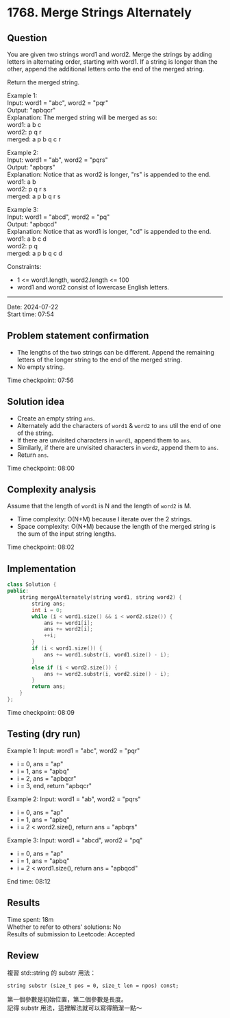 # 1768. Merge Strings Alternately

## Question

You are given two strings word1 and word2. Merge the strings by adding letters in alternating order, starting with word1. If a string is longer than the other, append the additional letters onto the end of the merged string.  

Return the merged string.  

Example 1:  
Input: word1 = "abc", word2 = "pqr"  
Output: "apbqcr"  
Explanation: The merged string will be merged as so:  
word1:  a   b   c  
word2:    p   q   r  
merged: a p b q c r  

Example 2:  
Input: word1 = "ab", word2 = "pqrs"  
Output: "apbqrs"  
Explanation: Notice that as word2 is longer, "rs" is appended to the end.  
word1:  a   b   
word2:    p   q   r   s  
merged: a p b q   r   s  

Example 3:  
Input: word1 = "abcd", word2 = "pq"  
Output: "apbqcd"  
Explanation: Notice that as word1 is longer, "cd" is appended to the end.  
word1:  a   b   c   d  
word2:    p   q   
merged: a p b q c   d  

Constraints:  
- 1 <= word1.length, word2.length <= 100
- word1 and word2 consist of lowercase English letters.

---
Date: 2024-07-22  
Start time: 07:54  

## Problem statement confirmation

- The lengths of the two strings can be different. Append the remaining letters of the longer string to the end of the merged string.
- No empty string.

Time checkpoint: 07:56 

## Solution idea

- Create an empty string `ans`.
- Alternately add the characters of `word1` & `word2` to `ans` util the end of one of the string.
- If there are unvisited characters in `word1`, append them to `ans`.
- Similarly, if there are unvisited characters in `word2`, append them to `ans`.
- Return `ans`.

Time checkpoint: 08:00 

## Complexity analysis

Assume that the length of `word1` is N and the length of `word2` is M.
- Time complexity: O(N+M) because I iterate over the 2 strings.
- Space complexity: O(N+M) because the length of the merged string is the sum of the input string lengths.

Time checkpoint: 08:02 

## Implementation

```cpp
class Solution {
public:
    string mergeAlternately(string word1, string word2) {
        string ans;
        int i = 0;
        while (i < word1.size() && i < word2.size()) {
            ans += word1[i];
            ans += word2[i];
            ++i;
        }
        if (i < word1.size()) {
            ans += word1.substr(i, word1.size() - i);
        }
        else if (i < word2.size()) {
            ans += word2.substr(i, word2.size() - i);
        }
        return ans;
    }
};
```

Time checkpoint: 08:09 

## Testing (dry run)

Example 1: Input: word1 = "abc", word2 = "pqr"  
- i = 0, ans = "ap"
- i = 1, ans = "apbq"
- i = 2, ans = "apbqcr"
- i = 3, end, return "apbqcr"

Example 2: Input: word1 = "ab", word2 = "pqrs"  
- i = 0, ans = "ap"
- i = 1, ans = "apbq"
- i = 2 < word2.size(), return ans = "apbqrs"

Example 3: Input: word1 = "abcd", word2 = "pq"  
- i = 0, ans = "ap"
- i = 1, ans = "apbq"
- i = 2 < word1.size(), return ans = "apbqcd"

End time: 08:12 

## Results

Time spent: 18m  
Whether to refer to others' solutions: No  
Results of submission to Leetcode: Accepted  

## Review

複習 std::string 的 substr 用法：
```
string substr (size_t pos = 0, size_t len = npos) const;
```
第一個參數是初始位置，第二個參數是長度。  
記得 substr 用法，這裡解法就可以寫得簡潔一點～
